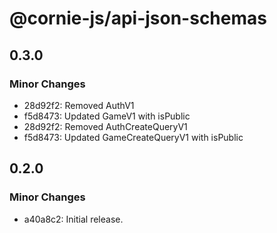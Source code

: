# @cornie-js/api-json-schemas

## 0.3.0

### Minor Changes

- 28d92f2: Removed AuthV1
- f5d8473: Updated GameV1 with isPublic
- 28d92f2: Removed AuthCreateQueryV1
- f5d8473: Updated GameCreateQueryV1 with isPublic

## 0.2.0

### Minor Changes

- a40a8c2: Initial release.
